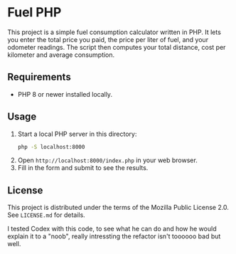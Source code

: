 # Fuel PHP

This project is a simple fuel consumption calculator written in PHP. It lets you enter the total price you paid, the price per liter of fuel, and your odometer readings. The script then computes your total distance, cost per kilometer and average consumption.

## Requirements
* PHP 8 or newer installed locally.

## Usage
1. Start a local PHP server in this directory:
   ```bash
   php -S localhost:8000
   ```
2. Open `http://localhost:8000/index.php` in your web browser.
3. Fill in the form and submit to see the results.

## License
This project is distributed under the terms of the Mozilla Public License 2.0. See `LICENSE.md` for details.

I tested Codex with this code, to see what he can do and how he would explain it to a "noob", really intressting the refactor isn't toooooo bad but well.
